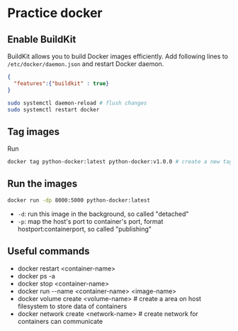 # Practice docker

## Enable BuildKit
BuildKit allows you to build Docker images efficiently. Add following lines to ```/etc/docker/daemon.json``` and restart Docker daemon.
```json
{
  "features":{"buildkit" : true}
}
```
```bash
sudo systemctl daemon-reload # flush changes
sudo systemctl restart docker
```

## Tag images
Run
```bash
docker tag python-docker:latest python-docker:v1.0.0 # create a new tag pointing to this image, no new images created
```

## Run the images
```bash
docker run -dp 8000:5000 python-docker:latest
```
- ```-d```: run this image in the background, so called "detached"
- ```-p```: map the host's port to container's port, format hostport:containerport, so called "publishing"

## Useful commands
- docker restart \<container-name\>
- docker ps -a
- docker stop \<container-name\>
- docker run --name \<container-name\> \<image-name\>
- docker volume create \<volume-name\> # create a area on host filesystem to store data of containers
- docker network create \<network-name\> # create network for containers can communicate
